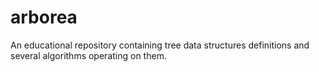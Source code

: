 # arborea

An educational repository containing tree data structures definitions and several algorithms operating on them.
